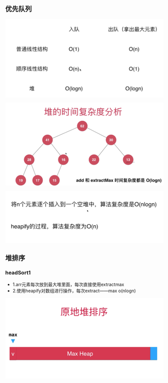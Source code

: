 
## 优先队列

![集合比较](../photo/07.png)

![集合比较](../photo/08.png)

![集合比较](../photo/09.png)


## 堆排序
### headSort1
- 1.arr元素每次放到最大堆里面，每次直接使用extractmax
- 2.使用heapify对数组进行操作，每次extract——max o(nlogn)

![集合比较](../photo/40.png)

